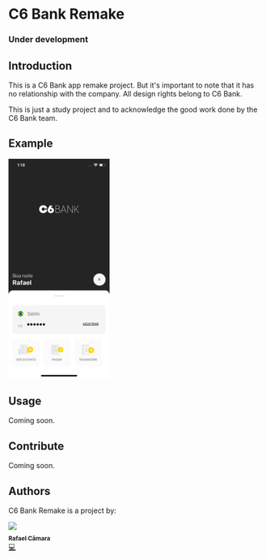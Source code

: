 <p align="center"><h1>C6 Bank Remake</h1></p>
<h3>Under development</h3>

## Introduction

This is a C6 Bank app remake project. But it's important to note that it has no relationship with the company. All design rights belong to C6 Bank.

This is just a study project and to acknowledge the good work done by the C6 Bank team.

## Example
<img src="./readme_assets/preview.png" width="200">

## Usage

Coming soon.

## Contribute

Coming soon.

## Authors

C6 Bank Remake is a project by:

[<img src="https://avatars1.githubusercontent.com/u/9087886?v=4" width="100px;"/><br /><sub><b>Rafael Câmara</b></sub>](https://github.com/rafaelcamaram)<br />[💻](https://github.com/dawnlabs/carbon/commits?author=rafaelcamaram 'Code')
